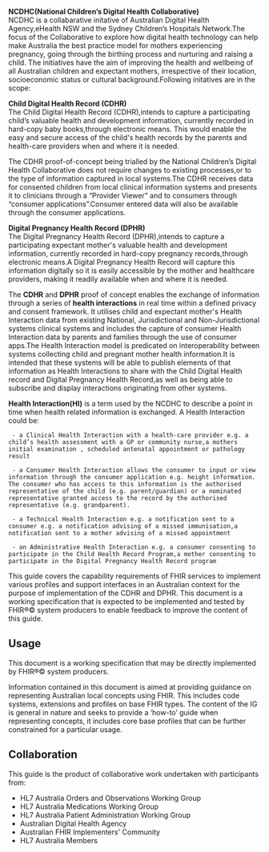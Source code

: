 <!-- introduction.md {% comment %}

{% endcomment %} -->

**NCDHC(National Children’s Digital Health Collaborative)**  
NCDHC is a collabarative initative of Australian Digital Health Agency,eHealth NSW and the Sydney Children’s Hospitals Network.The focus of the Collaborative to explore how digital health technology can help make Australia the best practice model for mothers experiencing pregnancy, going through the birthing process and nurturing and raising a child. The initiatives have the aim of improving the health and wellbeing of all Australian children and expectant mothers, irrespective of their location, socioeconomic status or cultural background.Following initatives are in the scope:

**Child Digital Health Record (CDHR)**  
The Child Digital Health Record (CDHR),intends to capture a participating child’s valuable health and development information, currently recorded in hard-copy baby books,through electronic means.
This would enable the easy and secure access of the child's health records by the parents and health-care providers when and where it is needed.

The CDHR proof-of-concept being trialled by the National Children’s Digital Health Collaborative does not require changes to existing processes,or to the type of information captured in local systems.The CDHR receives data for consented children from local clinical information systems and presents it to clinicians through a “Provider Viewer” and to consumers through “consumer applications”.Consumer entered data will also be available through the consumer applications.


**Digital Pregnancy Health Record (DPHR)**  
The Digital Pregnancy Health Record (DPHR),intends to capture a participating expectant mother's valuable health and development information, currently recorded in hard-copy pregnancy records,through electronic means.A Digital Pregnancy Health Record will capture this information digitally so it is easily accessible by the mother and healthcare providers, making it readily available when and where it is needed. 


The **CDHR** and **DPHR** proof of concept enables the exchange of information through a series of **health interactions** in real time within a defined privacy and consent framework.
It utilises child and expectant mother's Health Interaction data from existing National, Jurisdictional and Non-Jurisdictional systems clinical systems and includes the 
capture of consumer Health Interaction data by parents and families through the use of consumer apps.The Health Interaction model is predicated on interoperability 
between systems collecting child and pregnant mother health information.It is intended that these systems will be able to publish elements of that information as Health Interactions to share with the Child Digital Health record and Digital Pregnancy Health Record,as well as being able to subscribe and display interactions originating from other systems.



**Health Interaction(HI)** is a term used by the NCDHC to describe a point in time when health related information is exchanged.  A Health Interaction could be:

     - a Clinical Health Interaction with a health-care provider e.g. a child’s health assessment with a GP or community nurse,a mothers initial examination , scheduled antenatal appointment or pathology result 

     - a Consumer Health Interaction allows the consumer to input or view information through the consumer application e.g. height information. The consumer who has access to this information is the authorised representative of the child (e.g. parent/guardian) or a nominated representative granted access to the record by the authorised representative (e.g. grandparent). 

     - a Technical Health Interaction e.g. a notification sent to a consumer e.g. a notification advising of a missed immunisation,a notification sent to a mother advising of a missed appointment

     - an Administrative Health Interaction e.g. a consumer consenting to participate in the Child Health Record Program,a mother consenting to participate in the Digital Pregnancy Health Record program



This guide covers the capability requirements of FHIR services to implement various profiles and support interfaces in an Australian context for the purpose of 
implementation of the CDHR and DPHR.
This document is a working specification that is expected to be implemented and tested by FHIR®© system producers to enable feedback to improve the content of this guide.

## Usage
This document is a working specification that may be directly implemented by FHIR®© system producers.

Information contained in this document is aimed at providing guidance on representing Australian local concepts using FHIR. This includes code systems, extensions and profiles on base FHIR types. The content of the IG is general in nature and seeks to provide a ‘how-to’ guide when representing concepts, it includes core base profiles that can be further constrained for a particular usage.

## Collaboration
This guide is the product of collaborative work undertaken with participants from:


* HL7 Australia Orders and Observations Working Group
* HL7 Australia Medications Working Group
* HL7 Australia Patient Administration Working Group
* Australian Digital Health Agency
* Australian FHIR Implementers' Community
* HL7 Australia Members 




[NCDHC CDHR Profiles]:http://build.fhir.org/ig/hl7au/au-fhir-childhealth/branches/au-fhir-ch-r4/profiles-cdhr.html
[NCDHC DPHR Profiles]:http://build.fhir.org/ig/hl7au/au-fhir-childhealth/branches/au-fhir-ch-r4/profiles-dphr.html 





